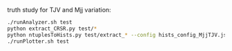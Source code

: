 truth study for TJV and Mjj variation:
``` bash
./runAnalyzer.sh test
python extract_CRSR.py test/*
python ntuplesToHists.py test/extract_* --config hists_config_MjjTJV.json --treename nominal --eventWeight "1" --newOutputs
./runPlotter.sh test
```